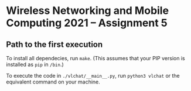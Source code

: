 # Wireless Networking and Mobile Computing 2021 – Assignment 5

## Path to the first execution

To install all dependecies, run `make`. (This assumes that your PIP version is installed as `pip` in `/bin`.)

To execute the code in `./vlchat/__main__.py`, run `python3 vlchat` or the equivalent command on your machine.
